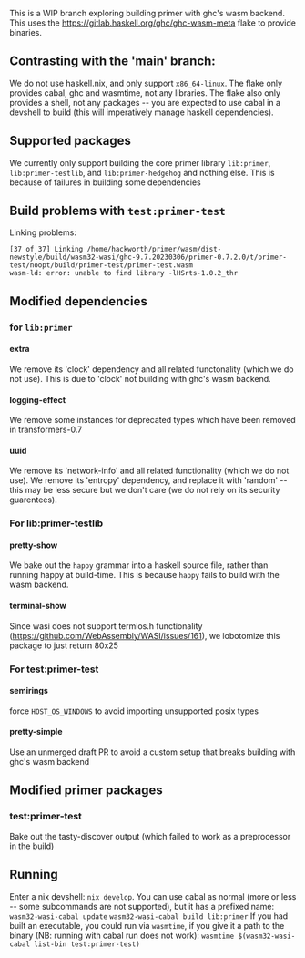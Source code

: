 This is a WIP branch exploring building primer with ghc's wasm backend.
This uses the https://gitlab.haskell.org/ghc/ghc-wasm-meta flake to provide binaries.

## Contrasting with the 'main' branch:
We do not use haskell.nix, and only support `x86_64-linux`.
The flake only provides cabal, ghc and wasmtime, not any libraries.
The flake also only provides a shell, not any packages -- you are expected to use cabal in a devshell to build (this will imperatively manage haskell dependencies).

## Supported packages
We currently only support building the core primer library `lib:primer`, `lib:primer-testlib`, and `lib:primer-hedgehog` and nothing else.
This is because of failures in building some dependencies

## Build problems with `test:primer-test`
Linking problems:
```
[37 of 37] Linking /home/hackworth/primer/wasm/dist-newstyle/build/wasm32-wasi/ghc-9.7.20230306/primer-0.7.2.0/t/primer-test/noopt/build/primer-test/primer-test.wasm
wasm-ld: error: unable to find library -lHSrts-1.0.2_thr
```

## Modified dependencies
### for `lib:primer`
#### extra
We remove its 'clock' dependency and all related functonality (which we do not use).
This is due to 'clock' not building with ghc's wasm backend.
#### logging-effect
We remove some instances for deprecated types which have been removed in transformers-0.7
#### uuid
We remove its 'network-info' and all related functionality (which we do not use).
We remove its 'entropy' dependency, and replace it with 'random' -- this may be less secure but we don't care (we do not rely on its security guarentees).
### For lib:primer-testlib
#### pretty-show
We bake out the `happy` grammar into a haskell source file, rather than running happy at build-time.
This is because `happy` fails to build with the wasm backend.
#### terminal-show
Since wasi does not support termios.h functionality (https://github.com/WebAssembly/WASI/issues/161), we lobotomize this package to just return 80x25
### For test:primer-test
#### semirings
force `HOST_OS_WINDOWS` to avoid importing unsupported posix types
#### pretty-simple
Use an unmerged draft PR to avoid a custom setup that breaks building with ghc's wasm backend

## Modified primer packages
### test:primer-test
Bake out the tasty-discover output (which failed to work as a preprocessor in the build)

## Running
Enter a nix devshell: `nix develop`.
You can use cabal as normal (more or less -- some subcommands are not supported), but it has a prefixed name:
`wasm32-wasi-cabal update`
`wasm32-wasi-cabal build lib:primer`
If you had built an executable, you could run via `wasmtime`, if you give it a path to the binary (NB: running with cabal run does not work):
`wasmtime $(wasm32-wasi-cabal list-bin test:primer-test)`

